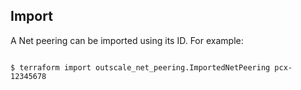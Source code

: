 ## Import

A Net peering can be imported using its ID. For example:

```

$ terraform import outscale_net_peering.ImportedNetPeering pcx-12345678

```